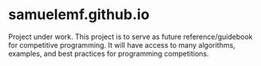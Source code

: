# samuelemf.github.io
Project under work.
This project is to serve as future reference/guidebook for competitive programming. It will have access to many algorithms, 
examples, and best practices for programming competitions.
